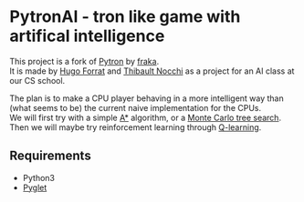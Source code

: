 # PytronAI - tron like game with artifical intelligence

This project is a fork of [Pytron](https://github.com/fraka/pytron) by [fraka](https://github.com/fraka).  
It is made by [Hugo Forrat](https://github.com/HugoForrat) and [Thibault Nocchi](https://github.com/Tiwenty) as a project for an AI class at our CS school.

The plan is to make a CPU player behaving in a more intelligent way than (what seems to be) the current naive implementation for the CPUs.  
We will first try with a simple [A*](https://en.wikipedia.org/wiki/A*_search_algorithm) algorithm, or a [Monte Carlo tree search](https://en.wikipedia.org/wiki/Monte_Carlo_tree_search). Then we will maybe try reinforcement learning through [Q-learning](https://en.wikipedia.org/wiki/Q-learning).

## Requirements

* Python3
* [Pyglet](https://bitbucket.org/pyglet/pyglet/wiki/Home)